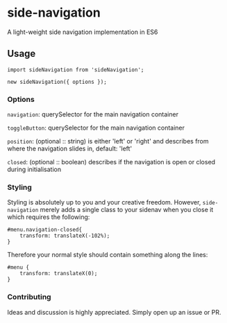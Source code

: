 # side-navigation
A light-weight side navigation implementation in ES6

## Usage
```
import sideNavigation from 'sideNavigation';

new sideNavigation({ options });
```

### Options

`navigation`: querySelector for the main navigation container

`toggleButton`: querySelector for the main navigation container

`position`: (optional :: string) is either 'left' or 'right' and describes from where the navigation slides in, default: 'left'

`closed`: (optional :: boolean) describes if the navigation is open or closed during initialisation

### Styling

Styling is absolutely up to you and your creative freedom.
However, `side-navigation` merely adds a single class to your sidenav when you close it which requires the following:
```
#menu.navigation-closed{
	transform: translateX(-102%);
}
```

Therefore your normal style should contain something along the lines:
```
#menu {
	transform: translateX(0);
}
```

### Contributing

Ideas and discussion is highly appreciated.
Simply open up an issue or PR.
